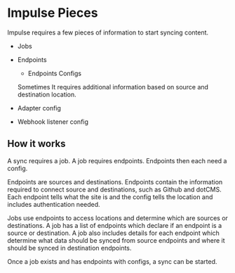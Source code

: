 # Impulse Pieces

Impulse requires a few pieces of information to start syncing content. 

* Jobs
* Endpoints

  * Endpoints Configs

  Sometimes It requires additional information based on source and destination location. 

* Adapter config
* Webhook listener config

## **How it works**

 A sync requires a job. A job requires endpoints. Endpoints then each need a config.   
  
Endpoints are sources and destinations. Endpoints contain the information required to connect source and destinations, such as Github and dotCMS. Each endpoint tells what the site is and the config tells the location and includes authentication needed.   
  
Jobs use endpoints to access locations and determine which are sources or destinations. A job has a list of endpoints which declare if an endpoint is a source or destination. A job also includes details for each endpoint which determine what data should be synced from source endpoints and where it should be synced in destination endpoints.   
  
Once a job exists and has endpoints with configs, a sync can be started.  
 


